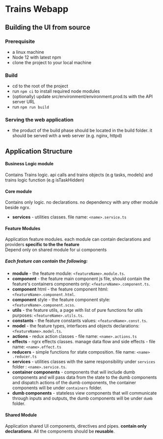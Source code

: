 # Trains Webapp

## Building the UI from source
### Prerequisite
* a linux machine
* Node 12 with latest npm
* clone the project to your local machine

### Build
* cd to the root of the project
* run `npm ci` to install required node modules
* (optionally) update src/environment/environment.prod.ts with the API server URL
* run `npm run build`

### Serving the web application
* the product of the build phase should be located in the build folder. it should be served with a web server (e.g. nginx, httpd)

## Application Structure

#### Business Logic module
Contains Trains logic. api calls and trains objects (e.g tasks, models) and trains logic function (e.g isTaskHidden)

#### Core module
Contains only logic. no declarations. no dependency with any other module beside ngrx.
* **services** - utilities classes. file name: `<name>.service.ts`

#### Feature Modules
Application feature modules. each module can contain declarations and providers **specific to the the feature**  
Depend only on shared module for ui components

##### Each feature can contain the following: 
* **module** - the feature module: `<featureName>.module.ts`. 
* **component** - the feature main component js file, should contain the feature's containers components only: `<featureName>.component.ts`. 
* **component** html - the feature component html: `<featureName>.component.html`. 
* **component** style - the feature component style: `<featureName>.component.scss`.
* **utils** - the feature utils, a page with list of pure functions for utils purposes: `<featureName>.utils.ts`.
* **constants** - the feature constants values: `<featureName>.const.ts`. 
* **model** - the feature types, interfaces and objects declarations: `<featureName>.model.ts`.
* **actions** - redux action classes - file name: `<name>.actions.ts`
* **effects** - ngrx effects classes. manage data flow and side effects - file name: `<name>.effect.ts`
* **reducers** - simple functions for state composition. file name: `<name>
.reducer.ts`
* **services** - utilities classes with the same responsibility under `services` folder : `<name>.service.ts`.
* **container components** - components that will include dumb components and will pass data from the state to the dumb components and dispatch actions of the dumb components, the container components will be under `containers` folder.
* **dumb components** - stateless view components that will communicate through inputs and outputs, the dumb components will be under `dumb` folder. 

#### Shared Module
Application shared UI components, directives and pipes. **contain only declarations**.
All the components should be **reusable**.

